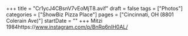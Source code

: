 +++
title = "Cr1ycJ4CBsnV7vEoMjT8.avif"
draft = false
tags = ["Photos"]
categories = ["ShowBiz Pizza Place"]
pages = ["Cincinnati, OH (8801 Colerain Ave)"]
startDate = ""
+++
Mitzi 1984https://www.instagram.com/p/BnRq6nIH0AL/
